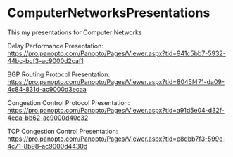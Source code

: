 # ComputerNetworksPresentations
This my presentations for Computer Networks
 
 Delay Performance Presentation:
 https://pro.panopto.com/Panopto/Pages/Viewer.aspx?tid=941c5bb7-5932-44bc-bcf3-ac9000d2caf1
 
 BGP Routing Protocol Presentation:
 https://pro.panopto.com/Panopto/Pages/Viewer.aspx?tid=8045f471-da09-4c84-831d-ac9000d3ecaa
 
 Congestion Control Protocol Presentation:
 https://pro.panopto.com/Panopto/Pages/Viewer.aspx?tid=a91d5e04-d32f-4eda-bb62-ac9000d40c32
 
 TCP Congestion Control Presentation:
 https://pro.panopto.com/Panopto/Pages/Viewer.aspx?tid=c8dbb7f3-599e-4c71-8b98-ac9000d4430d
